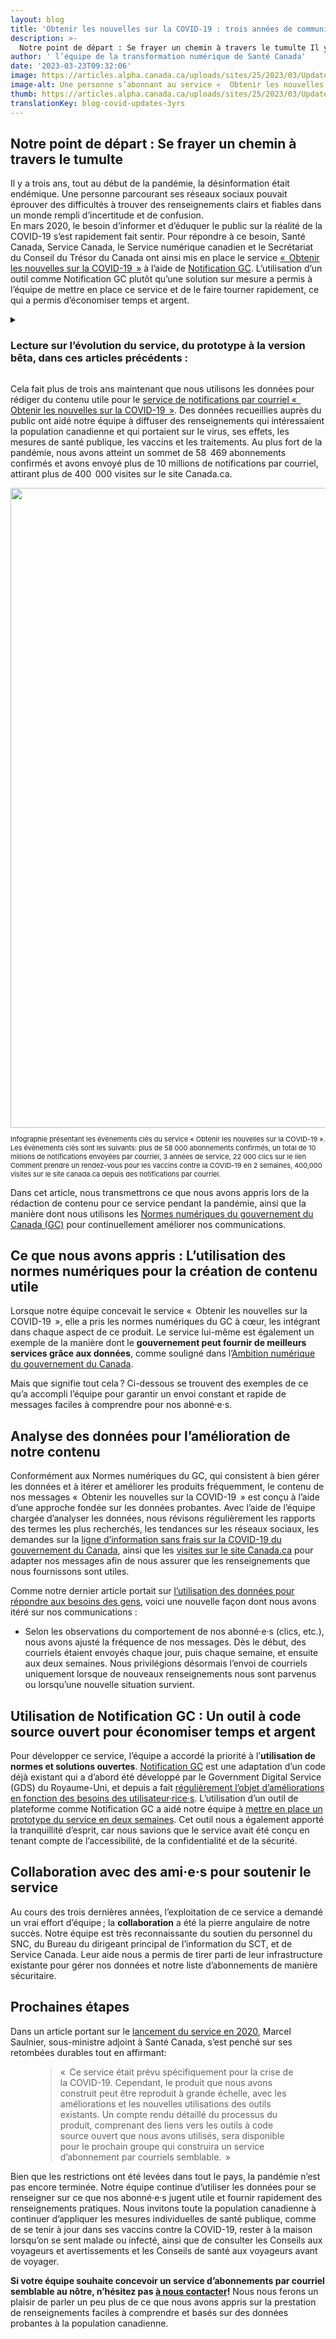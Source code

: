 ```yaml
---
layout: blog
title: 'Obtenir les nouvelles sur la COVID-19 : trois années de communications basées sur les données'
description: >-
  Notre point de départ : Se frayer un chemin à travers le tumulte Il y a trois ans, tout au début de la pandémie, la désinformation était endémique. Une personne parcourant ses réseaux sociaux pouvait éprouver des difficultés à trouver des renseignements clairs et fiables dans un monde rempli d’incertitude et de confusion.En mars 2020,… [Read more<span class="wb-sl"> of Obtenir les nouvelles sur la COVID-19 : trois années de communications basées sur les données</span>](https://articles.alpha.canada.ca/cds-snc/fr/2023/03/23/blog-covid-updates-3yrs/)
author: ' l’équipe de la transformation numérique de Santé Canada'
date: '2023-03-23T09:32:06'
image: https://articles.alpha.canada.ca/uploads/sites/25/2023/03/Updates_FR.jpeg
image-alt: Une personne s’abonnant au service «  Obtenir les nouvelles sur la COVID-19  » sur son téléphone. Le champ de l’adresse courriel doit être rempli.
thumb: https://articles.alpha.canada.ca/uploads/sites/25/2023/03/Updates_FR.jpeg
translationKey: blog-covid-updates-3yrs
---
```


<h2 class="wp-block-heading" id="h-notre-point-de-depart-se-frayer-un-chemin-a-travers-le-tumulte"><strong>Notre point de départ : Se frayer un chemin à travers le tumulte</strong></h2>



<p>Il y a trois ans, tout au début de la pandémie, la désinformation était endémique. Une personne parcourant ses réseaux sociaux pouvait éprouver des difficultés à trouver des renseignements clairs et fiables dans un monde rempli d’incertitude et de confusion.<br>En mars 2020, le besoin d’informer et d’éduquer le public sur la réalité de la COVID-19 s’est rapidement fait sentir. Pour répondre à ce besoin, Santé Canada, Service Canada, le Service numérique canadien et le Secrétariat du Conseil du Trésor du Canada ont ainsi mis en place le service <a href="https://www.canada.ca/fr/service-web-gere/obtenez-nouvelles-covid-19.html" target="_blank" rel="noreferrer noopener">«  Obtenir les nouvelles sur la COVID-19  »</a> à l’aide de <a href="https://notification.canada.ca/accueil" target="_blank" rel="noreferrer noopener">Notification GC</a>. L’utilisation d’un outil comme Notification GC plutôt qu’une solution sur mesure a permis à l’équipe de mettre en place ce service et de le faire tourner rapidement, ce qui a permis d’économiser temps et argent.</p>



<details class="wp-block-cds-snc-expander"><summary><h3>Lecture sur l’évolution du service, du prototype à la version bêta, dans ces articles précédents&nbsp;:</h3></summary><div class="wp-block-cds-snc-expander"><a href="https://numerique.canada.ca/2020/05/13/obtenir-les-nouvelles-sur-la-covid-19-service-de-notification-par-courriel/" target="_blank" rel="noreferrer noopener">Obtenir les nouvelles sur la COVID-19 — service de notifications par courriel</a> (mai 2020)<br><a href="https://numerique.canada.ca/2020/06/17/lancement-dun-service-alpha/" target="_blank" rel="noreferrer noopener">Lancement d’une version alpha du service</a> (juin 2020)<br><a href="https://numerique.canada.ca/2021/07/28/utiliser-les-donn%C3%A9es-pour-r%C3%A9pondre-aux-besoins-dinformation-pendant-la-pand%C3%A9mie/" target="_blank" rel="noreferrer noopener">Utilisation des données pour répondre aux besoins d’information pendant une pandémie</a> (juillet 2021)<br><a href="https://numerique.canada.ca/2022/04/05/r%C3%A9flexions-sur-un-service-au-bout-de-100-semaines/" target="_blank" rel="noreferrer noopener">Réflexions sur un service au bout de 100 semaines</a> (avril 2022) </div></details>



<p></p>



<p>Cela fait plus de trois ans maintenant que nous utilisons les données pour rédiger du contenu utile pour le <a href="https://numerique.canada.ca/2020/05/13/obtenir-les-nouvelles-sur-la-covid-19-service-de-notification-par-courriel/" target="_blank" rel="noreferrer noopener">service de notifications par courriel «  Obtenir les nouvelles sur la COVID-19  »</a>. Des données recueillies auprès du public ont aidé notre équipe à diffuser des renseignements qui intéressaient la population canadienne et qui portaient sur le virus, ses effets, les mesures de santé publique, les vaccins et les traitements. Au plus fort de la pandémie, nous avons atteint un sommet de 58  469 abonnements confirmés et avons envoyé plus de 10 millions de notifications par courriel, attirant plus de 400  000 visites sur le site Canada.ca.</p>


<img loading="lazy" decoding="async" width="1024" height="430" src="https://articles.alpha.canada.ca/uploads/sites/25/2023/03/NotifyInforgraphie_FR-NEWEST-1024x430.png" alt="" class="wp-image-1009" style="max-width: 100%;height: auto;" srcset="https://articles.alpha.canada.ca/uploads/sites/25/2023/03/NotifyInforgraphie_FR-NEWEST-1024x430.png 1024w, https://articles.alpha.canada.ca/uploads/sites/25/2023/03/NotifyInforgraphie_FR-NEWEST-300x126.png 300w, https://articles.alpha.canada.ca/uploads/sites/25/2023/03/NotifyInforgraphie_FR-NEWEST-768x323.png 768w, https://articles.alpha.canada.ca/uploads/sites/25/2023/03/NotifyInforgraphie_FR-NEWEST.png 1200w" sizes="auto, (max-width: 1024px) 100vw, 1024px" />


<p style="font-size:11px">Infographie présentant les évènements clés du service « Obtenir les nouvelles sur la COVID-19 ». Les évènements clés sont les suivants: plus de 58 000 abonnements confirmés, un total de 10 millions de notifications envoyées par courriel, 3 années de service, 22 000 clics sur le lien Comment prendre un rendez-vous pour les vaccins contre la COVID-19 en 2 semaines, 400,000 visites sur le site canada.ca depuis des notifications par courriel.</p>



<p>Dans cet article, nous transmettrons ce que nous avons appris lors de la rédaction de contenu pour ce service pendant la pandémie, ainsi que la manière dont nous utilisons les <a href="https://www.canada.ca/fr/gouvernement/systeme/gouvernement-numerique/normes-numeriques-gouvernement-canada.html" target="_blank" rel="noreferrer noopener">Normes numériques du gouvernement du Canada (GC)</a> pour continuellement améliorer nos communications.</p>



<h2 class="wp-block-heading"><strong>Ce que nous avons appris : L’utilisation des normes numériques pour la création de contenu utile</strong><br></h2>



<p>Lorsque notre équipe concevait le service «  Obtenir les nouvelles sur la COVID-19  », elle a pris les normes numériques du GC à cœur, les intégrant dans chaque aspect de ce produit. Le service lui-même est également un exemple de la manière dont le <strong>gouvernement peut fournir de meilleurs services grâce aux données</strong>, comme souligné dans l’<a href="https://www.canada.ca/fr/gouvernement/systeme/gouvernement-numerique/plans-strategiques-operations-numeriques-gouvernement-canada/ambition-numerique-canada.html" target="_blank" rel="noreferrer noopener">Ambition numérique du gouvernement du Canada</a>.</p>



<p>Mais que signifie tout cela ? Ci-dessous se trouvent des exemples de ce qu’a accompli l’équipe pour garantir un envoi constant et rapide de messages faciles à comprendre pour nos abonné·e·s.</p>



<h2 class="wp-block-heading"><strong>Analyse des données pour l’amélioration de notre contenu</strong></h2>



<p>Conformément aux Normes numériques du GC, qui consistent à bien gérer les données et à itérer et améliorer les produits fréquemment, le contenu de nos messages «  Obtenir les nouvelles sur la COVID-19  » est conçu à l’aide d’une approche fondée sur les données probantes. Avec l’aide de l’équipe chargée d’analyser les données, nous révisons régulièrement les rapports des termes les plus recherchés, les tendances sur les réseaux sociaux, les demandes sur la <a href="https://sante.canada.ca/fr/sante-publique/organisation/contactez-nous.html" target="_blank" rel="noreferrer noopener">ligne d’information sans frais sur la COVID-19 du gouvernement du Canada</a>, ainsi que les <a href="https://www.canada.ca/fr/sante-publique/services/maladies/maladie-coronavirus-covid-19.html" target="_blank" rel="noreferrer noopener">visites sur le site Canada.ca</a> pour adapter nos messages afin de nous assurer que les renseignements que nous fournissons sont utiles.</p>



<p>Comme notre dernier article portait sur <a href="https://numerique.canada.ca/2021/07/28/utiliser-les-donn%C3%A9es-pour-r%C3%A9pondre-aux-besoins-dinformation-pendant-la-pand%C3%A9mie/" target="_blank" rel="noreferrer noopener">l’utilisation des données pour répondre aux besoins des gens</a>, voici une nouvelle façon dont nous avons itéré sur nos communications :</p>



<ul class="wp-block-list">
<li>Selon les observations du comportement de nos abonné·e·s (clics, etc.), nous avons ajusté la fréquence de nos messages. Dès le début, des courriels étaient envoyés chaque jour, puis chaque semaine, et ensuite aux deux semaines. Nous privilégions désormais l’envoi de courriels uniquement lorsque de nouveaux renseignements nous sont parvenus ou lorsqu’une nouvelle situation survient.</li>
</ul>



<h2 class="wp-block-heading"><strong>Utilisation de Notification GC : Un outil à code source ouvert pour économiser temps et argent</strong></h2>



<p>Pour développer ce service, l’équipe a accordé la priorité à l’<strong>utilisation de normes et solutions ouvertes</strong>. <a href="https://notification.canada.ca" target="_blank" rel="noreferrer noopener">Notification GC</a> est une adaptation d’un code déjà existant qui a d’abord été développé par le Government Digital Service (GDS) du Royaume-Uni, et depuis a fait <a href="https://numerique.canada.ca/2021/02/01/gc-notification-maintenant-en-version-b%C3%AAta/" target="_blank" rel="noreferrer noopener">régulièrement l’objet d’améliorations en fonction des besoins des utilisateur·rice·s</a>. L’utilisation d’un outil de plateforme comme Notification GC a aidé notre équipe à <a href="https://twitter.com/SNC_GC/status/1392482122720501762" target="_blank" rel="noreferrer noopener">mettre en place un prototype du service en deux semaines</a>. Cet outil nous a également apporté la tranquillité d’esprit, car nous savions que le service avait été conçu en tenant compte de l’accessibilité, de la confidentialité et de la sécurité.</p>



<h2 class="wp-block-heading"><strong>Collaboration avec des ami·e·s pour soutenir le service</strong></h2>



<p>Au cours des trois dernières années, l’exploitation de ce service a demandé un vrai effort d’équipe ; la <strong>collaboration</strong> a été la pierre angulaire de notre succès. Notre équipe est très reconnaissante du soutien du personnel du SNC, du Bureau du dirigeant principal de l’information du SCT, et de Service Canada. Leur aide nous a permis de tirer parti de leur infrastructure existante pour gérer nos données et notre liste d’abonnements de manière sécuritaire.</p>



<h2 class="wp-block-heading"><strong>Prochaines étapes</strong></h2>



<p>Dans un article portant sur le <a href="https://numerique.canada.ca/2020/05/13/obtenir-les-nouvelles-sur-la-covid-19-service-de-notification-par-courriel/" target="_blank" rel="noreferrer noopener">lancement du service en 2020</a>, Marcel Saulnier, sous-ministre adjoint à Santé Canada, s’est penché sur ses retombées durables tout en affirmant:</p>



<figure class="wp-block-pullquote has-text-align-left"><blockquote><p>«  Ce service était prévu spécifiquement pour la crise de la COVID-19. Cependant, le produit que nous avons construit peut être reproduit à grande échelle, avec les améliorations et les nouvelles utilisations des outils existants. Un compte rendu détaillé du processus du produit, comprenant des liens vers les outils à code source ouvert que nous avons utilisés, sera disponible pour le prochain groupe qui construira un service d’abonnement par courriels semblable.  »</p></blockquote></figure>



<p>Bien que les restrictions ont été levées dans tout le pays, la pandémie n’est pas encore terminée. Notre équipe continue d’utiliser les données pour se renseigner sur ce que nos abonné·e·s jugent utile et fournir rapidement des renseignements pratiques. Nous invitons toute la population canadienne à continuer d’appliquer les mesures individuelles de santé publique, comme de se tenir à jour dans ses vaccins contre la COVID-19, rester à la maison lorsqu’on se sent malade ou infecté, ainsi que de consulter les Conseils aux voyageurs et avertissements et les Conseils de santé aux voyageurs avant de voyager.</p>



<p><strong>Si votre équipe souhaite concevoir un service d’abonnements par courriel semblable au nôtre, n’hésitez pas <a href="mailto:digital-transformation-numerique@hc-sc.gc.ca" target="_blank" rel="noreferrer noopener">à nous contacter</a>!</strong> Nous nous ferons un plaisir de parler un peu plus de ce que nous avons appris sur la prestation de renseignements faciles à comprendre et basés sur des données probantes à la population canadienne.</p>

